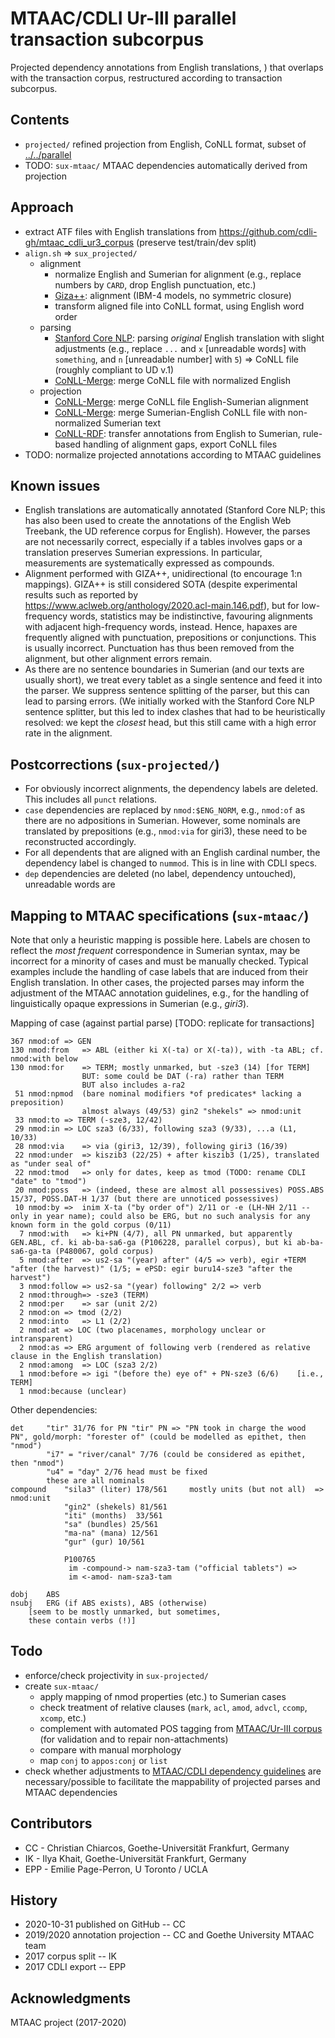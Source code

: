 # MTAAC/CDLI Ur-III parallel transaction subcorpus

Projected dependency annotations from English translations, ) that overlaps with the transaction corpus, restructured according to transaction subcorpus.

## Contents

- `projected/` refined projection from English, CoNLL format, subset of [../../parallel](../../parallel/consolidated)
- TODO: `sux-mtaac/` MTAAC dependencies automatically derived from projection

## Approach
- extract ATF files with English translations from https://github.com/cdli-gh/mtaac_cdli_ur3_corpus (preserve test/train/dev split)
- `align.sh` => `sux_projected/`
	- alignment
		- normalize English and Sumerian for alignment (e.g., replace numbers by `CARD`, drop English punctuation, etc.)
		- [Giza++](http://www.statmt.org/moses/giza/GIZA++.html): alignment  (IBM-4 models, no symmetric closure)
		- transform aligned file into CoNLL format, using English word order 
	- parsing
		-  [Stanford Core NLP](https://stanfordnlp.github.io/CoreNLP/): parsing *original* English translation with slight adjustments (e.g., replace `...` and `x` [unreadable words] with `something`, and `n` [unreadable number] with `5`) => CoNLL file (roughly compliant to UD v.1) 
		- [CoNLL-Merge](https://github.com/acoli-repo/conll-merge): merge CoNLL file with normalized English
	- projection
		- [CoNLL-Merge](https://github.com/acoli-repo/conll-merge): merge CoNLL file English-Sumerian alignment
		- [CoNLL-Merge](https://github.com/acoli-repo/conll-merge): merge Sumerian-English CoNLL file with non-normalized Sumerian text
		- [CoNLL-RDF](https://github.com/acoli-repo/conll-rdf): transfer annotations from English to Sumerian, rule-based handling of alignment gaps, export CoNLL files
- TODO: normalize projected annotations according to MTAAC guidelines

## Known issues
- English translations are automatically annotated (Stanford Core NLP; this has also been used to create the annotations of the English Web Treebank, the UD reference corpus for English). However, the parses are not necessarily correct, especially if a tables involves gaps or a translation preserves Sumerian expressions. In particular, measurements are systematically expressed as compounds.
- Alignment performed with GIZA++, unidirectional (to encourage 1:n mappings). GIZA++ is still considered SOTA (despite experimental results such as reported by https://www.aclweb.org/anthology/2020.acl-main.146.pdf), but for low-frequency words, statistics may be indistinctive, favouring alignments with adjacent high-frequency words, instead. Hence, hapaxes are frequently aligned with punctuation, prepositions or conjunctions. This is usually incorrect. Punctuation has thus been removed from the alignment, but other alignment errors remain.
- As there are no sentence boundaries in Sumerian (and our texts are usually short), we treat every tablet as a single sentence and feed it into the parser. We suppress sentence splitting of the parser, but this can lead to parsing errors. (We initially worked with the Stanford Core NLP sentence splitter, but this led to index clashes that had to be heuristically resolved: we kept the *closest* head, but this still came with a high error rate in the alignment.

## Postcorrections (`sux-projected/`)
- For obviously incorrect alignments, the dependency labels are deleted. This includes all `punct` relations.
- `case` dependencies are replaced by `nmod:$ENG_NORM`, e.g., `nmod:of` as there are no adpositions in Sumerian. However, some nominals are translated by prepositions (e.g., `nmod:via` for giri3), these need to be reconstructed accordingly.
- For all dependents that are aligned with an English cardinal number, the dependency label is changed to `nummod`. This is in line with CDLI specs.
- `dep` dependencies are deleted (no label, dependency untouched), unreadable words are 


## Mapping to MTAAC specifications (`sux-mtaac/`)

Note that only a heuristic mapping is possible here. Labels are chosen to reflect the *most frequent* correspondence in Sumerian syntax, may be incorrect for a minority of cases and must be manually checked. Typical examples include the handling of case labels that are induced from their English translation. In other cases, the projected parses may inform the adjustment of the MTAAC annotation guidelines, e.g., for the handling of linguistically opaque expressions in Sumerian (e.g., *giri3*).

Mapping of case (against partial parse)
[TODO: replicate for transactions]

    367 nmod:of	=> GEN
    130 nmod:from	=> ABL (either ki X(-ta) or X(-ta)), with -ta ABL; cf. nmod:with below
    130 nmod:for	=> TERM; mostly unmarked, but -sze3 (14) [for TERM]
					BUT: some could be DAT (-ra) rather than TERM
					BUT also includes a-ra2
     51 nmod:npmod	(bare nominal modifiers *of predicates* lacking a preposition)
					almost always (49/53) gin2 "shekels" => nmod:unit
     33 nmod:to	=> TERM (-sze3, 12/42)
     29 nmod:in	=> LOC sza3 (6/33), following sza3 (9/33), ...a (L1, 10/33) 
     28 nmod:via	=> via (giri3, 12/39), following giri3 (16/39)
     22 nmod:under	=> kiszib3 (22/25) + after kiszib3 (1/25), translated as "under seal of"
     22 nmod:tmod	=> only for dates, keep as tmod (TODO: rename CDLI "date" to "tmod")
     20 nmod:poss	=> (indeed, these are almost all possessives) POSS.ABS 15/37, POSS.DAT-H 1/37 (but there are unnoticed possessives)
     10 nmod:by	=>	inim X-ta ("by order of") 2/11 or -e (LH-NH 2/11 -- only in year name); could also be ERG, but no such analysis for any known form in the gold corpus (0/11)
      7 nmod:with	=> ki+PN (4/7), all PN unmarked, but apparently GEN.ABL, cf. ki ab-ba-sa6-ga (P106228, parallel corpus), but ki ab-ba-sa6-ga-ta (P480067, gold corpus)
      5 nmod:after	=> us2-sa "(year) after" (4/5 => verb), egir +TERM "after (the harvest)" (1/5; = ePSD: egir buru14-sze3 "after the harvest")
      3 nmod:follow	=> us2-sa "(year) following" 2/2 => verb
      2 nmod:through=> -sze3 (TERM)
      2 nmod:per	=> sar (unit 2/2)
      2 nmod:on	=> tmod (2/2)
      2 nmod:into	=> L1 (2/2)
      2 nmod:at	=> LOC (two placenames, morphology unclear or intransparent)
      2 nmod:as	=> ERG argument of following verb (rendered as relative clause in the English translation)
      2 nmod:among	=> LOC (sza3 2/2)
      1 nmod:before	=> igi "(before the) eye of" + PN-sze3 (6/6)	[i.e., TERM]
      1 nmod:because (unclear)

Other dependencies:

	det 	"tir" 31/76 for PN "tir" PN => "PN took in charge the wood PN", gold/morph: "forester of" (could be modelled as epithet, then "nmod")
			"i7" = "river/canal" 7/76 (could be considered as epithet, then "nmod")
			"u4" = "day" 2/76 head must be fixed
			these are all nominals
	compound	"sila3" (liter) 178/561		mostly units (but not all)	=> nmod:unit
				"gin2" (shekels) 81/561
				"iti" (months)	33/561
				"sa" (bundles) 25/561
				"ma-na" (mana) 12/561
				"gur" (gur) 10/561
				
				P100765
				 im -compound-> nam-sza3-tam ("official tablets") =>
				 im <-amod- nam-sza3-tam
				 
	dobj	ABS
	nsubj	ERG (if ABS exists), ABS (otherwise)	
		[seem to be mostly unmarked, but sometimes, 
		these contain verbs (!)]
	
	  
## Todo
- enforce/check projectivity in `sux-projected/`
- create `sux-mtaac/`
	- apply mapping of nmod properties (etc.) to Sumerian cases
	- check treatment of relative clauses (`mark`, `acl`, `amod`, `advcl`, `ccomp`, `xcomp`, etc.)
	- complement with automated POS tagging from [MTAAC/Ur-III corpus](https://github.com/cdli-gh/mtaac_cdli_ur3_corpus/tree/master/ur3_corpus_data/annotated) (for validation and to repair non-attachments)
	- compare with manual morphology
	- map `conj` to `appos:conj` or `list`
- check whether adjustments to [MTAAC/CDLI dependency guidelines](https://cdli-gh.github.io/annodoc/#syntactic-dependencies) are necessary/possible to facilitate the mappability of projected parses and MTAAC dependencies

## Contributors
- CC - Christian Chiarcos, Goethe-Universität Frankfurt, Germany
- IK - Ilya Khait, Goethe-Universität Frankfurt, Germany
- EPP - Emilie Page-Perron, U Toronto / UCLA

## History
- 2020-10-31 published on GitHub -- CC
- 2019/2020 annotation projection -- CC and Goethe University MTAAC team
- 2017 corpus split -- IK
- 2017 CDLI export -- EPP

## Acknowledgments
MTAAC project (2017-2020)
